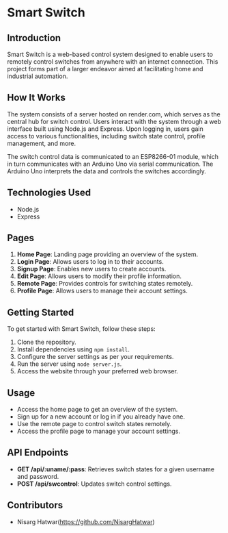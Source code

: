 # Smart Switch

## Introduction
Smart Switch is a web-based control system designed to enable users to remotely control switches from anywhere with an internet connection. This project forms part of a larger endeavor aimed at facilitating home and industrial automation.

## How It Works
The system consists of a server hosted on render.com, which serves as the central hub for switch control. Users interact with the system through a web interface built using Node.js and Express. Upon logging in, users gain access to various functionalities, including switch state control, profile management, and more.

The switch control data is communicated to an ESP8266-01 module, which in turn communicates with an Arduino Uno via serial communication. The Arduino Uno interprets the data and controls the switches accordingly.

## Technologies Used
- Node.js
- Express

## Pages
1. **Home Page**: Landing page providing an overview of the system.
2. **Login Page**: Allows users to log in to their accounts.
3. **Signup Page**: Enables new users to create accounts.
4. **Edit Page**: Allows users to modify their profile information.
5. **Remote Page**: Provides controls for switching states remotely.
6. **Profile Page**: Allows users to manage their account settings.

## Getting Started
To get started with Smart Switch, follow these steps:
1. Clone the repository.
2. Install dependencies using `npm install`.
3. Configure the server settings as per your requirements.
4. Run the server using `node server.js`.
5. Access the website through your preferred web browser.

## Usage
- Access the home page to get an overview of the system.
- Sign up for a new account or log in if you already have one.
- Use the remote page to control switch states remotely.
- Access the profile page to manage your account settings.

## API Endpoints
- **GET /api/:uname/:pass**: Retrieves switch states for a given username and password.
- **POST /api/swcontrol**: Updates switch control settings.

## Contributors
- Nisarg Hatwar(https://github.com/NisargHatwar)
